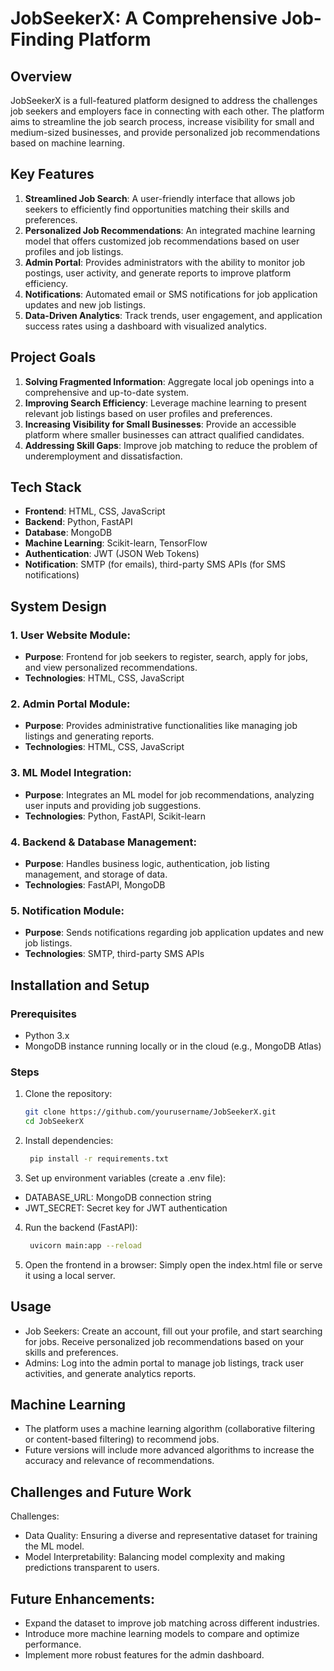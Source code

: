 # JobSeekerX: A Comprehensive Job-Finding Platform

## Overview
JobSeekerX is a full-featured platform designed to address the challenges job seekers and employers face in connecting with each other. The platform aims to streamline the job search process, increase visibility for small and medium-sized businesses, and provide personalized job recommendations based on machine learning.

## Key Features
1. **Streamlined Job Search**: A user-friendly interface that allows job seekers to efficiently find opportunities matching their skills and preferences.
2. **Personalized Job Recommendations**: An integrated machine learning model that offers customized job recommendations based on user profiles and job listings.
3. **Admin Portal**: Provides administrators with the ability to monitor job postings, user activity, and generate reports to improve platform efficiency.
4. **Notifications**: Automated email or SMS notifications for job application updates and new job listings.
5. **Data-Driven Analytics**: Track trends, user engagement, and application success rates using a dashboard with visualized analytics.

## Project Goals
1. **Solving Fragmented Information**: Aggregate local job openings into a comprehensive and up-to-date system.
2. **Improving Search Efficiency**: Leverage machine learning to present relevant job listings based on user profiles and preferences.
3. **Increasing Visibility for Small Businesses**: Provide an accessible platform where smaller businesses can attract qualified candidates.
4. **Addressing Skill Gaps**: Improve job matching to reduce the problem of underemployment and dissatisfaction.

## Tech Stack
- **Frontend**: HTML, CSS, JavaScript
- **Backend**: Python, FastAPI
- **Database**: MongoDB
- **Machine Learning**: Scikit-learn, TensorFlow
- **Authentication**: JWT (JSON Web Tokens)
- **Notification**: SMTP (for emails), third-party SMS APIs (for SMS notifications)

## System Design

### 1. User Website Module:
- **Purpose**: Frontend for job seekers to register, search, apply for jobs, and view personalized recommendations.
- **Technologies**: HTML, CSS, JavaScript

### 2. Admin Portal Module:
- **Purpose**: Provides administrative functionalities like managing job listings and generating reports.
- **Technologies**: HTML, CSS, JavaScript

### 3. ML Model Integration:
- **Purpose**: Integrates an ML model for job recommendations, analyzing user inputs and providing job suggestions.
- **Technologies**: Python, FastAPI, Scikit-learn

### 4. Backend & Database Management:
- **Purpose**: Handles business logic, authentication, job listing management, and storage of data.
- **Technologies**: FastAPI, MongoDB

### 5. Notification Module:
- **Purpose**: Sends notifications regarding job application updates and new job listings.
- **Technologies**: SMTP, third-party SMS APIs

## Installation and Setup

### Prerequisites
- Python 3.x
- MongoDB instance running locally or in the cloud (e.g., MongoDB Atlas)

### Steps

1. Clone the repository:
   ```bash
   git clone https://github.com/yourusername/JobSeekerX.git
   cd JobSeekerX
2. Install dependencies:
   ```bash
    pip install -r requirements.txt
   
3. Set up environment variables (create a .env file):

  - DATABASE_URL: MongoDB connection string
  - JWT_SECRET: Secret key for JWT authentication

4. Run the backend (FastAPI):
   ```bash
    uvicorn main:app --reload

5. Open the frontend in a browser: Simply open the index.html file or serve it using a local server.

## Usage
- Job Seekers: Create an account, fill out your profile, and start searching for jobs. Receive personalized job recommendations based on your skills and preferences.
- Admins: Log into the admin portal to manage job listings, track user activities, and generate analytics reports.
  
## Machine Learning
- The platform uses a machine learning algorithm (collaborative filtering or content-based filtering) to recommend jobs.
- Future versions will include more advanced algorithms to increase the accuracy and relevance of recommendations.

## Challenges and Future Work
Challenges:
- Data Quality: Ensuring a diverse and representative dataset for training the ML model.
- Model Interpretability: Balancing model complexity and making predictions transparent to users.

## Future Enhancements:
- Expand the dataset to improve job matching across different industries.
- Introduce more machine learning models to compare and optimize performance.
- Implement more robust features for the admin dashboard.

